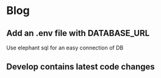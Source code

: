 # Blog

## Add an .env file with DATABASE_URL
Use elephant sql for an easy connection of DB

## Develop contains latest code changes
